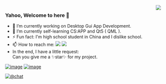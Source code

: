 <img align="right" src="https://github-readme-stats.vercel.app/api?username=ho229v3666&show_icons=true&icon_color=BA55D3&text_color=718096&bg_color=ffffff"/>

### Yahoo, Welcome to here 👋

- 🔭 I’m currently working on Desktop Gui App Development.
- 🌱 I’m currently self-learning CS:APP and Qt5 ( QML ).
- ⚡ Fun fact: I'm high school student in China and I dislike school.
- 📫 How to reach me: [![](https://img.shields.io/badge/-@Ho2294-1ca0f1?style=flat-square&labelColor=1ca0f1&logo=twitter&logoColor=white)](https://twitter.com/Ho2294) [![](https://img.shields.io/badge/-t.me/Ho229v3-3db6f1?style=flat-square&logo=Telegram&logoColor=2ca5e0)](https://t.me/Ho229v3)
- In the end, I have a little request:  
Can you give me a ✨star✨ for my project.

[![image](https://img.shields.io/badge/-C/C++-9932CC?style=flat-square&logo=c&logoColor=ffffff&labelColor=7B68EE)](https://www.cplusplus.com/)
[![image](https://img.shields.io/badge/-Qt5-29beb0?style=flat-square&logo=qt&labelColor=FFFF37)](https://www.qt.io/)

[![@chat](https://chat.getloli.com/room/@ho229-github-readme/svg?title=Ho229&theme=light)](https://chat.getloli.com/room/@ho229-github-readme?title=Ho229)
